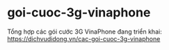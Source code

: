 # goi-cuoc-3g-vinaphone
Tổng hợp các gói cước 3G VinaPhone đang triển khai: https://dichvudidong.vn/cac-goi-cuoc-3g-vinaphone
